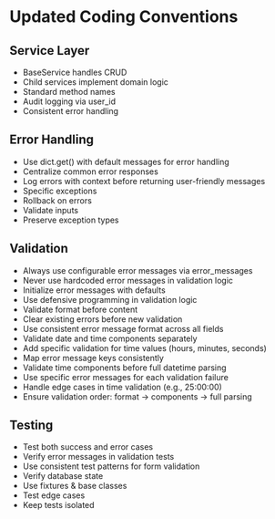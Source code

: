 # Updated Coding Conventions

## Service Layer
- BaseService handles CRUD
- Child services implement domain logic
- Standard method names
- Audit logging via user_id
- Consistent error handling

## Error Handling
- Use dict.get() with default messages for error handling
- Centralize common error responses
- Log errors with context before returning user-friendly messages
- Specific exceptions
- Rollback on errors
- Validate inputs
- Preserve exception types

## Validation
- Always use configurable error messages via error_messages
- Never use hardcoded error messages in validation logic
- Initialize error messages with defaults
- Use defensive programming in validation logic
- Validate format before content
- Clear existing errors before new validation
- Use consistent error message format across all fields
- Validate date and time components separately
- Add specific validation for time values (hours, minutes, seconds)
- Map error message keys consistently
- Validate time components before full datetime parsing
- Use specific error messages for each validation failure
- Handle edge cases in time validation (e.g., 25:00:00)
- Ensure validation order: format → components → full parsing

## Testing
- Test both success and error cases
- Verify error messages in validation tests
- Use consistent test patterns for form validation
- Verify database state
- Use fixtures & base classes
- Test edge cases
- Keep tests isolated

